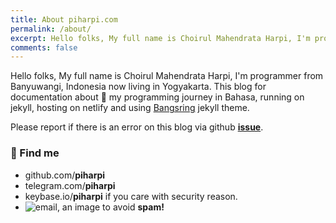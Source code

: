 ```yaml
---
title: About piharpi.com
permalink: /about/
excerpt: Hello folks, My full name is Choirul Mahendrata Harpi, I'm programmer from Banyuwangi, Indonesia now living in Yogyakarta. This blog for documentation about my programming journey in Bahasa, running on jekyll, hosting on netlify and using Bangsring jekyll theme. 
comments: false
---
```


Hello folks, My full name is Choirul Mahendrata Harpi, I'm programmer from Banyuwangi, Indonesia now living in Yogyakarta. This blog for documentation about 🎒 my programming journey in Bahasa, running on jekyll, hosting on netlify and using [Bangsring](http://github.com/piharpi/bangsring) jekyll theme. 

Please report if there is an error on this blog via github  **[issue](https://github.com/piharpi/me/issues/new?template=bug_report.md)**.

### 🎈 Find me
- github.com/**piharpi** 
- telegram.com/**piharpi**
- keybase.io/**piharpi** if you care with security reason.
- ![email](https://piharpi.github.io/bangsring/assets/img/email.png), an image to avoid **spam!**